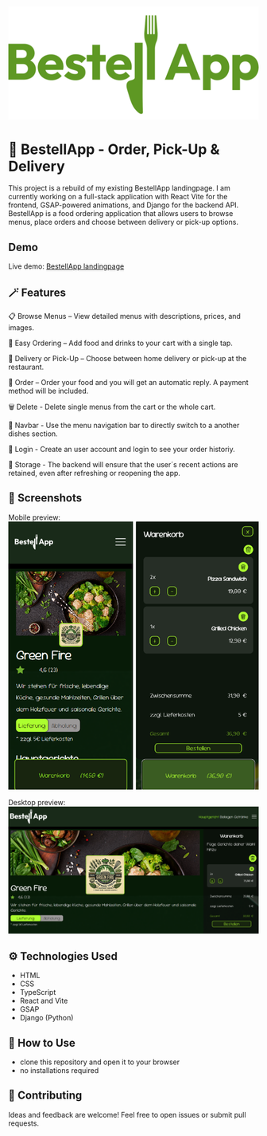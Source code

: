 ![Logo](./public/statics/images/bestellapp-logo-green.png)

# 🥙 BestellApp - Order, Pick-Up & Delivery

This project is a rebuild of my existing BestellApp landingpage. I am currently working on a full-stack application with React Vite for the frontend, GSAP-powered animations, and Django for the backend API. <br>
BestellApp is a food ordering application that allows users to browse menus, place orders and choose between delivery or pick-up options.

## Demo

Live demo: [BestellApp landingpage](https://michelle-bit-web.github.io/bestell-app)

## 🪄 Features

📋 Browse Menus – View detailed menus with descriptions, prices, and images.

🛒 Easy Ordering – Add food and drinks to your cart with a single tap.

🚗 Delivery or Pick-Up – Choose between home delivery or pick-up at the restaurant.

📨 Order – Order your food and you will get an automatic reply. A payment method will be included.

🗑️ Delete - Delete single menus from the cart or the whole cart.

🔎 Navbar - Use the menu navigation bar to directly switch to a another dishes section.

👤 Login - Create an user account and login to see your order historiy.

🧠 Storage - The backend will ensure that the user´s recent actions are retained, even after refreshing or reopening the app. 

## 📸 Screenshots

Mobile preview:
![App Board](./public/statics/images/preview-mobile.png)

Desktop preview:
![App Board](./public/statics/images/preview-desktop.png)

## ⚙️ Technologies Used

- HTML
- CSS
- TypeScript
- React and Vite
- GSAP
- Django (Python)

## 🫳 How to Use

- clone this repository and open it to your browser
- no installations required

## 🤝 Contributing

Ideas and feedback are welcome! Feel free to open issues or submit pull requests.